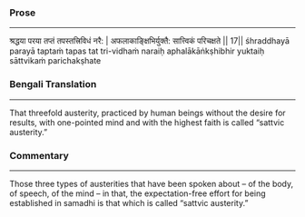 ### Prose 
 --- 
श्रद्धया परया तप्तं तपस्तत्त्रिविधं नरै: |
अफलाकाङ्क्षिभिर्युक्तै: सात्त्विकं परिचक्षते || 17||
śhraddhayā parayā taptaṁ tapas tat tri-vidhaṁ naraiḥ
aphalākāṅkṣhibhir yuktaiḥ sāttvikaṁ parichakṣhate

### Bengali Translation 
 --- 
That threefold austerity, practiced by human beings without the desire for results, with one-pointed mind and with the highest faith is called “sattvic austerity.”

### Commentary 
 --- 
Those three types of austerities that have been spoken about – of the body, of speech, of the mind – in that, the expectation-free effort for being established in samadhi is that which is called “sattvic austerity.” 